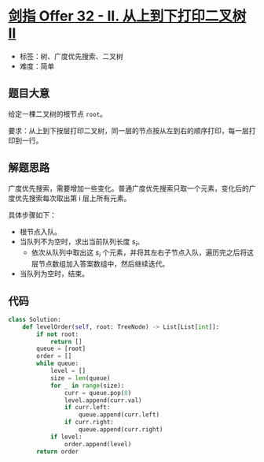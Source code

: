# [剑指 Offer 32 - II. 从上到下打印二叉树 II](https://leetcode.cn/problems/cong-shang-dao-xia-da-yin-er-cha-shu-ii-lcof/)

- 标签：树、广度优先搜索、二叉树
- 难度：简单

## 题目大意

给定一棵二叉树的根节点 `root`。

要求：从上到下按层打印二叉树，同一层的节点按从左到右的顺序打印，每一层打印到一行。

## 解题思路

广度优先搜索，需要增加一些变化。普通广度优先搜索只取一个元素，变化后的广度优先搜索每次取出第 i 层上所有元素。

具体步骤如下：

- 根节点入队。
- 当队列不为空时，求出当前队列长度 $s_i$。
    - 依次从队列中取出这 $s_i$ 个元素，并将其左右子节点入队，遍历完之后将这层节点数组加入答案数组中，然后继续迭代。
- 当队列为空时，结束。

## 代码

```Python
class Solution:
    def levelOrder(self, root: TreeNode) -> List[List[int]]:
        if not root:
            return []
        queue = [root]
        order = []
        while queue:
            level = []
            size = len(queue)
            for _ in range(size):
                curr = queue.pop(0)
                level.append(curr.val)
                if curr.left:
                    queue.append(curr.left)
                if curr.right:
                    queue.append(curr.right)
            if level:
                order.append(level)
        return order
```

